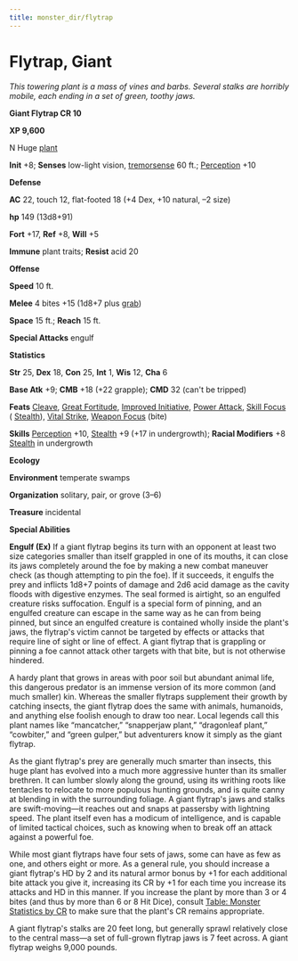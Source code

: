 ```yaml
---
title: monster_dir/flytrap
---
```

# Flytrap, Giant

_This towering plant is a mass of vines and barbs. Several stalks are horribly mobile, each ending in a set of green, toothy jaws._

**Giant Flytrap CR 10**

**XP 9,600**

N Huge [plant](creatureTypes#_plant)

**Init** +8; **Senses** low-light vision, [tremorsense](universalMonsterRules#_tremorsense) 60 ft.; [Perception](../skill_dir/perception#_perception) +10

**Defense**

**AC** 22, touch 12, flat-footed 18 (+4 Dex, +10 natural, –2 size)

**hp** 149 (13d8+91)

**Fort** +17, **Ref** +8, **Will** +5

**Immune** plant traits; **Resist** acid 20

**Offense**

**Speed** 10 ft.

**Melee** 4 bites +15 (1d8+7 plus [grab](universalMonsterRules#_grab))

**Space** 15 ft.; **Reach** 15 ft.

**Special Attacks** engulf

**Statistics**

**Str** 25, **Dex** 18, **Con** 25, **Int** 1, **Wis** 12, **Cha** 6

**Base Atk** +9; **CMB** +18 (+22 grapple); **CMD** 32 (can't be tripped)

**Feats** [Cleave](../feats#_cleave), [Great Fortitude](../feats#_great-fortitude), [Improved Initiative](../feats#_improved-initiative), [Power Attack](../feats#_power-attack), [Skill Focus](../feats#_skill-focus) ( [Stealth](../skill_dir/stealth#_stealth)), [Vital Strike](../feats#_vital-strike), [Weapon Focus](../feats#_weapon-focus) (bite)

**Skills** [Perception](../skill_dir/perception#_perception) +10, [Stealth](../skill_dir/stealth#_stealth) +9 (+17 in undergrowth); **Racial Modifiers** +8 [Stealth](../skill_dir/stealth#_stealth) in undergrowth

**Ecology**

**Environment** temperate swamps

**Organization** solitary, pair, or grove (3–6)

**Treasure** incidental

**Special Abilities**

**Engulf (Ex)** If a giant flytrap begins its turn with an opponent at least two size categories smaller than itself grappled in one of its mouths, it can close its jaws completely around the foe by making a new combat maneuver check (as though attempting to pin the foe). If it succeeds, it engulfs the prey and inflicts 1d8+7 points of damage and 2d6 acid damage as the cavity floods with digestive enzymes. The seal formed is airtight, so an engulfed creature risks suffocation. Engulf is a special form of pinning, and an engulfed creature can escape in the same way as he can from being pinned, but since an engulfed creature is contained wholly inside the plant's jaws, the flytrap's victim cannot be targeted by effects or attacks that require line of sight or line of effect. A giant flytrap that is grappling or pinning a foe cannot attack other targets with that bite, but is not otherwise hindered.

A hardy plant that grows in areas with poor soil but abundant animal life, this dangerous predator is an immense version of its more common (and much smaller) kin. Whereas the smaller flytraps supplement their growth by catching insects, the giant flytrap does the same with animals, humanoids, and anything else foolish enough to draw too near. Local legends call this plant names like “mancatcher,” “snapperjaw plant,” “dragonleaf plant,” “cowbiter,” and “green gulper,” but adventurers know it simply as the giant flytrap.

As the giant flytrap's prey are generally much smarter than insects, this huge plant has evolved into a much more aggressive hunter than its smaller brethren. It can lumber slowly along the ground, using its writhing roots like tentacles to relocate to more populous hunting grounds, and is quite canny at blending in with the surrounding foliage. A giant flytrap's jaws and stalks are swift-moving—it reaches out and snaps at passersby with lightning speed. The plant itself even has a modicum of intelligence, and is capable of limited tactical choices, such as knowing when to break off an attack against a powerful foe.

While most giant flytraps have four sets of jaws, some can have as few as one, and others eight or more. As a general rule, you should increase a giant flytrap's HD by 2 and its natural armor bonus by +1 for each additional bite attack you give it, increasing its CR by +1 for each time you increase its attacks and HD in this manner. If you increase the plant by more than 3 or 4 bites (and thus by more than 6 or 8 Hit Dice), consult [Table: Monster Statistics by CR](monsterCreation#_table-1-1-monster-statistics-by-cr) to make sure that the plant's CR remains appropriate.

A giant flytrap's stalks are 20 feet long, but generally sprawl relatively close to the central mass—a set of full-grown flytrap jaws is 7 feet across. A giant flytrap weighs 9,000 pounds.

